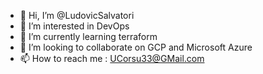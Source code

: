 - 👋 Hi, I’m @LudovicSalvatori
- 👀 I’m interested in DevOps
- 🌱 I’m currently learning terraform
- 💞️ I’m looking to collaborate on GCP and Microsoft Azure
- 📫 How to reach me : UCorsu33@GMail.com

<!---
LudovicSalvatori/LudovicSalvatori is a ✨ special ✨ repository because its `README.md` (this file) appears on your GitHub profile.
You can click the Preview link to take a look at your changes.
--->
